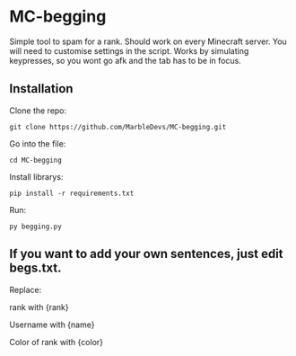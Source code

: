 # MC-begging
Simple tool to spam for a rank. Should work on every Minecraft server. You will need to customise settings in the script. 
Works by simulating keypresses, so you wont go afk and the tab has to be in focus.

## Installation
Clone the repo:

    git clone https://github.com/MarbleDevs/MC-begging.git

Go into the file:

    cd MC-begging

Install librarys:

    pip install -r requirements.txt

Run:

    py begging.py

## If you want to add your own sentences, just edit begs.txt.
Replace:

rank with {rank} 

Username with {name}

Color of rank with {color}
